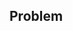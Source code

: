 <!-- ---
hide:
  - navigation # Hide navigation
  - toc        # Hide table of contents
--- -->

<!-- ######################################################################################################### -->
## Problem

